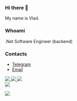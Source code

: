 ### Hi there 👋

My name is Vlad.

### Whoami

.Net Software Engineer (backend)

<!--
### Stack 
 
### Pet-projects
-->

### Contacts

- [Telegram](https://t.me/vmedvedevprowork)
- [Email](mailto:work@vmedvedev.pro)

<p>
  <a href="https://github.com/vmedvedevpro">
    <img src="http://github-profile-summary-cards.vercel.app/api/cards/profile-details?username=vmedvedevpro&theme=github_dark" />
  </a>
  <a href="https://github.com/vmedvedevpro">
    <img src="https://github-readme-streak-stats.herokuapp.com/?user=vmedvedevpro&hide_border=true&card_width=338&theme=github_dark" />
  </a>
  <a href="https://github.com/vmedvedevpro">
    <img src="http://github-profile-summary-cards.vercel.app/api/cards/stats?username=vmedvedevpro&theme=github_dark" />
  </a>
 </br>
  <a href="https://github.com/vmedvedevpro">
    <img src="https://github-readme-stats.vercel.app/api/top-langs/?username=vmedvedevpro&hide_border=true&theme=github_dark" />
  </a>
</p>

<p>
  <a href="https://github.com/vmedvedevpro">
    <img src="https://komarev.com/ghpvc/?username=vmedvedevpro&color=blue&style=flat" />
  </a>
</p>
<!--

- 🔭 I’m currently working on ...
- 🌱 I’m currently learning ...
- 👯 I’m looking to collaborate on ...
- 🤔 I’m looking for help with ...
- 💬 Ask me about ...
- 📫 How to reach me: ...
- 😄 Pronouns: ...
- ⚡ Fun fact: ...
-->
